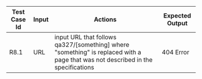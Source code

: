 | Test Case Id | Input | Actions                                                                                                                          | Expected Output |
|--------------|-------|----------------------------------------------------------------------------------------------------------------------------------|-----------------|
| R8.1         | URL   | input URL that follows qa327/[something] where "something" is replaced with a  page that was not described in the specifications | 404 Error       |
